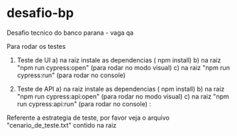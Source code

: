 # desafio-bp
Desafio tecnico do banco parana - vaga qa 

Para rodar os testes 
1) Teste de UI 
a) na raiz instale as dependencias ( npm install)
b) na raiz "npm run cypress:open" (para rodar no modo visual)
c) na raiz "npm run cypress:run" (para rodar no console)


2) Teste de API
a) na raiz instale as dependencias ( npm install)
b) na raiz "npm run cypress:api:open"  (para rodar no modo visual)
c) na raiz "npm run cypress:api:run"  (para rodar no console)  :

Referente a estrategia de teste, por favor veja o arquivo "cenario_de_teste.txt" contido na raiz 
